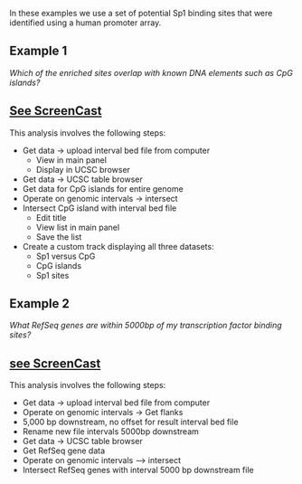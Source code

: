 In these examples we use a set of potential Sp1 binding sites that were identified using a human promoter array.


## Example 1

*Which of the enriched sites overlap with known DNA elements such as CpG islands?*

[See ScreenCast](http://screencast.g2.bx.psu.edu/Affy_Sp1_CpG/)
----
This analysis involves the following steps:

* Get data &rarr; upload interval bed file from computer
    * View in main panel
    * Display in UCSC browser
* Get data &rarr; UCSC table browser
* Get data for CpG islands for entire genome
* Operate on genomic intervals &rarr; intersect
* Intersect CpG island with interval bed file
    * Edit title
    * View list in main panel
    * Save the list
* Create a custom track displaying all three datasets:
    * Sp1 versus CpG
    * CpG islands
    * Sp1 sites

## Example 2

*What RefSeq genes are within 5000bp of my transcription factor binding sites?*

[see ScreenCast](http://screencast.g2.bx.psu.edu/Affy_Sp1_RefSeq/)
----
This analysis involves the following steps:

* Get data &rarr; upload interval bed file from computer
* Operate on genomic intervals &rarr; Get flanks
* 5,000 bp downstream, no offset for result interval bed file
* Rename new file intervals 5000bp downstream
* Get data &rarr; UCSC table browser
* Get RefSeq gene data
* Operate on genomic intervals –> intersect
* Intersect RefSeq genes with interval 5000 bp downstream file
